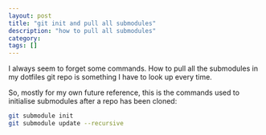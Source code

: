 ```yaml
---
layout: post
title: "git init and pull all submodules"
description: "how to pull all submodules"
category:
tags: []
---
```


I always seem to forget some commands. How to pull all the submodules in my dotfiles git repo is something I have to look up every time.

So, mostly for my own future reference, this is the commands used to initialise submodules after a repo has been cloned:
```bash
git submodule init
git submodule update --recursive
```
